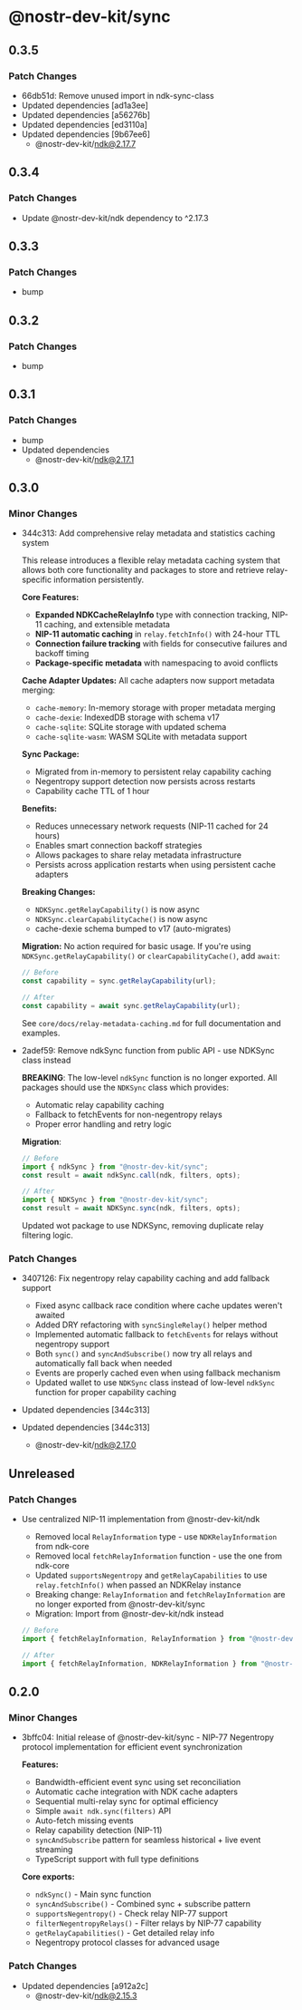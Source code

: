 # @nostr-dev-kit/sync

## 0.3.5

### Patch Changes

- 66db51d: Remove unused import in ndk-sync-class
- Updated dependencies [ad1a3ee]
- Updated dependencies [a56276b]
- Updated dependencies [ed3110a]
- Updated dependencies [9b67ee6]
    - @nostr-dev-kit/ndk@2.17.7

## 0.3.4

### Patch Changes

- Update @nostr-dev-kit/ndk dependency to ^2.17.3

## 0.3.3

### Patch Changes

- bump

## 0.3.2

### Patch Changes

- bump

## 0.3.1

### Patch Changes

- bump
- Updated dependencies
    - @nostr-dev-kit/ndk@2.17.1

## 0.3.0

### Minor Changes

- 344c313: Add comprehensive relay metadata and statistics caching system

    This release introduces a flexible relay metadata caching system that allows both core functionality and packages to store and retrieve relay-specific information persistently.

    **Core Features:**
    - **Expanded NDKCacheRelayInfo** type with connection tracking, NIP-11 caching, and extensible metadata
    - **NIP-11 automatic caching** in `relay.fetchInfo()` with 24-hour TTL
    - **Connection failure tracking** with fields for consecutive failures and backoff timing
    - **Package-specific metadata** with namespacing to avoid conflicts

    **Cache Adapter Updates:**
    All cache adapters now support metadata merging:
    - `cache-memory`: In-memory storage with proper metadata merging
    - `cache-dexie`: IndexedDB storage with schema v17
    - `cache-sqlite`: SQLite storage with updated schema
    - `cache-sqlite-wasm`: WASM SQLite with metadata support

    **Sync Package:**
    - Migrated from in-memory to persistent relay capability caching
    - Negentropy support detection now persists across restarts
    - Capability cache TTL of 1 hour

    **Benefits:**
    - Reduces unnecessary network requests (NIP-11 cached for 24 hours)
    - Enables smart connection backoff strategies
    - Allows packages to share relay metadata infrastructure
    - Persists across application restarts when using persistent cache adapters

    **Breaking Changes:**
    - `NDKSync.getRelayCapability()` is now async
    - `NDKSync.clearCapabilityCache()` is now async
    - cache-dexie schema bumped to v17 (auto-migrates)

    **Migration:**
    No action required for basic usage. If you're using `NDKSync.getRelayCapability()` or `clearCapabilityCache()`, add `await`:

    ```typescript
    // Before
    const capability = sync.getRelayCapability(url);

    // After
    const capability = await sync.getRelayCapability(url);
    ```

    See `core/docs/relay-metadata-caching.md` for full documentation and examples.

- 2adef59: Remove ndkSync function from public API - use NDKSync class instead

    **BREAKING**: The low-level `ndkSync` function is no longer exported. All packages should use the `NDKSync` class which provides:
    - Automatic relay capability caching
    - Fallback to fetchEvents for non-negentropy relays
    - Proper error handling and retry logic

    **Migration**:

    ```typescript
    // Before
    import { ndkSync } from "@nostr-dev-kit/sync";
    const result = await ndkSync.call(ndk, filters, opts);

    // After
    import { NDKSync } from "@nostr-dev-kit/sync";
    const result = await NDKSync.sync(ndk, filters, opts);
    ```

    Updated wot package to use NDKSync, removing duplicate relay filtering logic.

### Patch Changes

- 3407126: Fix negentropy relay capability caching and add fallback support
    - Fixed async callback race condition where cache updates weren't awaited
    - Added DRY refactoring with `syncSingleRelay()` helper method
    - Implemented automatic fallback to `fetchEvents` for relays without negentropy support
    - Both `sync()` and `syncAndSubscribe()` now try all relays and automatically fall back when needed
    - Events are properly cached even when using fallback mechanism
    - Updated wallet to use `NDKSync` class instead of low-level `ndkSync` function for proper capability caching

- Updated dependencies [344c313]
- Updated dependencies [344c313]
    - @nostr-dev-kit/ndk@2.17.0

## Unreleased

### Patch Changes

- Use centralized NIP-11 implementation from @nostr-dev-kit/ndk
    - Removed local `RelayInformation` type - use `NDKRelayInformation` from ndk-core
    - Removed local `fetchRelayInformation` function - use the one from ndk-core
    - Updated `supportsNegentropy` and `getRelayCapabilities` to use `relay.fetchInfo()` when passed an NDKRelay instance
    - Breaking change: `RelayInformation` and `fetchRelayInformation` are no longer exported from @nostr-dev-kit/sync
    - Migration: Import from @nostr-dev-kit/ndk instead

    ```typescript
    // Before
    import { fetchRelayInformation, RelayInformation } from "@nostr-dev-kit/sync";

    // After
    import { fetchRelayInformation, NDKRelayInformation } from "@nostr-dev-kit/ndk";
    ```

## 0.2.0

### Minor Changes

- 3bffc04: Initial release of @nostr-dev-kit/sync - NIP-77 Negentropy protocol implementation for efficient event synchronization

    **Features:**
    - Bandwidth-efficient event sync using set reconciliation
    - Automatic cache integration with NDK cache adapters
    - Sequential multi-relay sync for optimal efficiency
    - Simple `await ndk.sync(filters)` API
    - Auto-fetch missing events
    - Relay capability detection (NIP-11)
    - `syncAndSubscribe` pattern for seamless historical + live event streaming
    - TypeScript support with full type definitions

    **Core exports:**
    - `ndkSync()` - Main sync function
    - `syncAndSubscribe()` - Combined sync + subscribe pattern
    - `supportsNegentropy()` - Check relay NIP-77 support
    - `filterNegentropyRelays()` - Filter relays by NIP-77 capability
    - `getRelayCapabilities()` - Get detailed relay info
    - Negentropy protocol classes for advanced usage

### Patch Changes

- Updated dependencies [a912a2c]
    - @nostr-dev-kit/ndk@2.15.3

